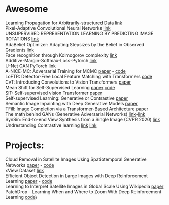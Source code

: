 # Awesome

Learning Propagation for Arbitrarily-structured Data [link](https://arxiv.org/pdf/1909.11237.pdf)\
Pixel-Adaptive Convolutional Neural Networks [link](https://arxiv.org/pdf/1904.05373.pdf)\
UNSUPERVISED REPRESENTATION LEARNING BY PREDICTING IMAGE ROTATIONS [link](https://arxiv.org/pdf/1803.07728.pdf)\
AdaBelief Optimizer: Adapting Stepsizes by the Belief in Observed Gradients [link](https://arxiv.org/pdf/2010.07468.pdf)\
Face recognition through Kolmogorov complexity [link](https://medium.com/@zliu19_20738/unsupervised-sequence-clustering-with-how-stanford-student-enroll-in-classes-77c9b47c1ebc)\
Additive-Margin-Softmax-Loss-Pytorch [link](https://github.com/Leethony/Additive-Margin-Softmax-Loss-Pytorch)\
U-Net GAN PyTorch [link](https://github.com/boschresearch/unetgan)\
A-NICE-MC: Adversarial Training for MCMC [paper](https://arxiv.org/pdf/1706.07561.pdf) - [code](https://github.com/ermongroup/a-nice-mc)\
LoFTR: Detector-Free Local Feature Matching with Transformers [code](https://github.com/zju3dv/LoFTR)\
CvT: Introducing Convolutions to Vision Transformers [paper](https://arxiv.org/pdf/2103.15808v1.pdf)\
Mean Shift for Self-Supervised Learning [paper](https://www.csee.umbc.edu/~hpirsiav/papers/MeanShift.pdf) [code](https://github.com/UMBCvision/MSF)\
SiT: Self-supervised vIsion Transformer [paper](https://arxiv.org/pdf/2104.03602.pdf)\
Self-supervised Learning: Generative or Contrastive [paper](https://arxiv.org/pdf/2006.08218.pdf)\
Semantic Image Inpainting with Deep Generative Models [paper](https://arxiv.org/pdf/1607.07539.pdf)\
TFill: Image Completion via a Transformer-Based Architecture [paper](https://arxiv.org/pdf/2104.00845.pdf)\
The math behind GANs (Generative Adversarial Networks) [link](https://towardsdatascience.com/the-math-behind-gans-generative-adversarial-networks-3828f3469d9c)-[link](https://openai.com/blog/generative-models/)\
SynSin: End-to-end View Synthesis from a Single Image (CVPR 2020) [link](https://github.com/facebookresearch/synsin)\
Undrestanding Contrastive learning [link](https://generallyintelligent.ai/understanding-self-supervised-contrastive-learning.html) [link](https://lilianweng.github.io/lil-log/2019/11/10/self-supervised-learning.html)
# Projects:
Cloud Removal in Satellite Images Using Spatiotemporal Generative Networks [paper](https://arxiv.org/pdf/1912.06838.pdf) - [code](https://github.com/ermongroup/STGAN)\
xView Dataset [link](http://xviewdataset.org/#dataset)\
Efficient Object Detection in Large Images with Deep Reinforcement Learning [paper]() - [code](https://github.com/ermongroup/EfficientObjectDetection)\
Learning to Interpret Satellite Images in Global Scale Using Wikipedia [paper](https://arxiv.org/pdf/1905.02506.pdf)\
PatchDrop - Learning When and Where to Zoom With Deep Reinforcement Learning [code](https://github.com/ermongroup/PatchDrop)\




